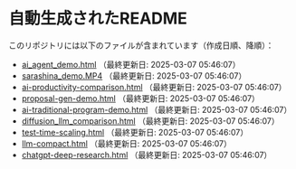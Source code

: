 
# 自動生成されたREADME

このリポジトリには以下のファイルが含まれています（作成日順、降順）：

- [ai_agent_demo.html](./ai_agent_demo.html) （最終更新日: 2025-03-07 05:46:07）
- [sarashina_demo.MP4](./sarashina_demo.MP4) （最終更新日: 2025-03-07 05:46:07）
- [ai-productivity-comparison.html](./ai-productivity-comparison.html) （最終更新日: 2025-03-07 05:46:07）
- [proposal-gen-demo.html](./proposal-gen-demo.html) （最終更新日: 2025-03-07 05:46:07）
- [ai-traditional-program-demo.html](./ai-traditional-program-demo.html) （最終更新日: 2025-03-07 05:46:07）
- [diffusion_llm_comparison.html](./diffusion_llm_comparison.html) （最終更新日: 2025-03-07 05:46:07）
- [test-time-scaling.html](./test-time-scaling.html) （最終更新日: 2025-03-07 05:46:07）
- [llm-compact.html](./llm-compact.html) （最終更新日: 2025-03-07 05:46:07）
- [chatgpt-deep-research.html](./chatgpt-deep-research.html) （最終更新日: 2025-03-07 05:46:07）
